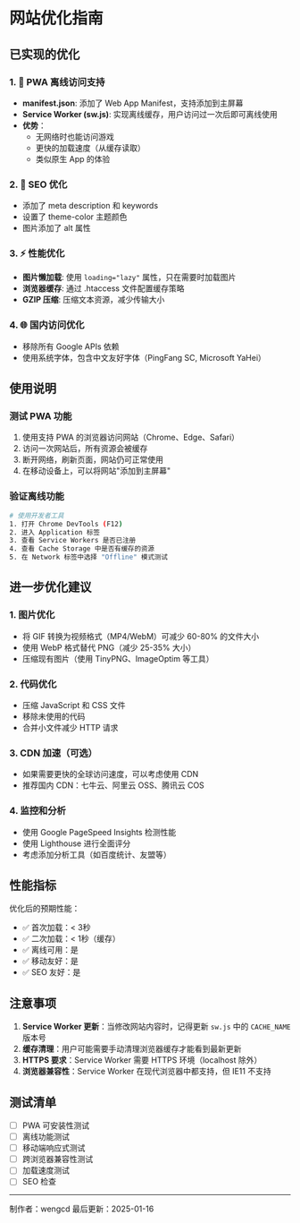 # 网站优化指南

## 已实现的优化

### 1. 🚀 PWA 离线访问支持
- **manifest.json**: 添加了 Web App Manifest，支持添加到主屏幕
- **Service Worker (sw.js)**: 实现离线缓存，用户访问过一次后即可离线使用
- **优势**：
  - 无网络时也能访问游戏
  - 更快的加载速度（从缓存读取）
  - 类似原生 App 的体验

### 2. 🎯 SEO 优化
- 添加了 meta description 和 keywords
- 设置了 theme-color 主题颜色
- 图片添加了 alt 属性

### 3. ⚡ 性能优化
- **图片懒加载**: 使用 `loading="lazy"` 属性，只在需要时加载图片
- **浏览器缓存**: 通过 .htaccess 文件配置缓存策略
- **GZIP 压缩**: 压缩文本资源，减少传输大小

### 4. 🌐 国内访问优化
- 移除所有 Google APIs 依赖
- 使用系统字体，包含中文友好字体（PingFang SC, Microsoft YaHei）

## 使用说明

### 测试 PWA 功能
1. 使用支持 PWA 的浏览器访问网站（Chrome、Edge、Safari）
2. 访问一次网站后，所有资源会被缓存
3. 断开网络，刷新页面，网站仍可正常使用
4. 在移动设备上，可以将网站"添加到主屏幕"

### 验证离线功能
```bash
# 使用开发者工具
1. 打开 Chrome DevTools (F12)
2. 进入 Application 标签
3. 查看 Service Workers 是否已注册
4. 查看 Cache Storage 中是否有缓存的资源
5. 在 Network 标签中选择 "Offline" 模式测试
```

## 进一步优化建议

### 1. 图片优化
- 将 GIF 转换为视频格式（MP4/WebM）可减少 60-80% 的文件大小
- 使用 WebP 格式替代 PNG（减少 25-35% 大小）
- 压缩现有图片（使用 TinyPNG、ImageOptim 等工具）

### 2. 代码优化
- 压缩 JavaScript 和 CSS 文件
- 移除未使用的代码
- 合并小文件减少 HTTP 请求

### 3. CDN 加速（可选）
- 如果需要更快的全球访问速度，可以考虑使用 CDN
- 推荐国内 CDN：七牛云、阿里云 OSS、腾讯云 COS

### 4. 监控和分析
- 使用 Google PageSpeed Insights 检测性能
- 使用 Lighthouse 进行全面评分
- 考虑添加分析工具（如百度统计、友盟等）

## 性能指标

优化后的预期性能：
- ✅ 首次加载：< 3秒
- ✅ 二次加载：< 1秒（缓存）
- ✅ 离线可用：是
- ✅ 移动友好：是
- ✅ SEO 友好：是

## 注意事项

1. **Service Worker 更新**：当修改网站内容时，记得更新 `sw.js` 中的 `CACHE_NAME` 版本号
2. **缓存清理**：用户可能需要手动清理浏览器缓存才能看到最新更新
3. **HTTPS 要求**：Service Worker 需要 HTTPS 环境（localhost 除外）
4. **浏览器兼容性**：Service Worker 在现代浏览器中都支持，但 IE11 不支持

## 测试清单

- [ ] PWA 可安装性测试
- [ ] 离线功能测试
- [ ] 移动端响应式测试
- [ ] 跨浏览器兼容性测试
- [ ] 加载速度测试
- [ ] SEO 检查

---

制作者：wengcd
最后更新：2025-01-16

